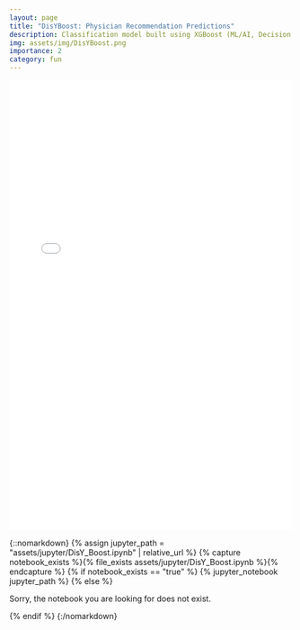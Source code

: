 ```yaml
---
layout: page
title: "DisYBoost: Physician Recommendation Predictions"
description: Classification model built using XGBoost (ML/AI, Decision Trees, XGBoost, Python)
img: assets/img/DisYBoost.png
importance: 2
category: fun
---
```




<article class="post-content CV clearfix">
        <embed src="assets/pdf/DisYBoost.pdf" width="100%" height="800" type="application/pdf" />

</article>


{::nomarkdown}
{% assign jupyter_path = "assets/jupyter/DisY_Boost.ipynb" | relative_url %}
{% capture notebook_exists %}{% file_exists assets/jupyter/DisY_Boost.ipynb %}{% endcapture %}
{% if notebook_exists == "true" %}
    {% jupyter_notebook jupyter_path %}
{% else %}
    <p>Sorry, the notebook you are looking for does not exist.</p>
{% endif %}
{:/nomarkdown}
